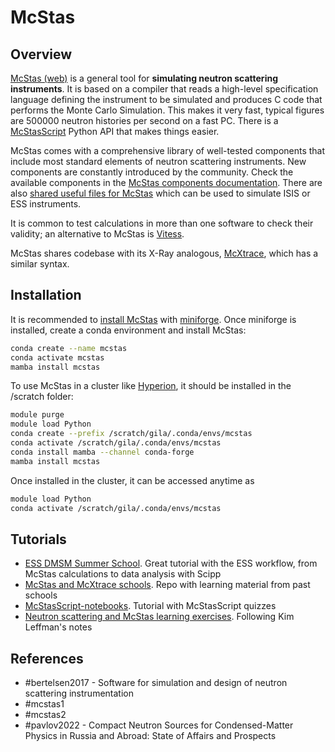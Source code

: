 # McStas

## Overview

[McStas (web)](https://www.mcstas.org/) is a general tool for **simulating neutron scattering instruments**. It is based on a compiler that reads a high-level specification language defining the instrument to be simulated and produces C code that performs the Monte Carlo Simulation. This makes it very fast, typical figures are 500000 neutron histories per second on a fast PC.
There is a [McStasScript](https://mads-bertelsen.github.io/) Python API that makes things easier.

McStas comes with a comprehensive library of well-tested components that include most standard elements of neutron scattering instruments. New components are constantly introduced by the community. Check the available components in the [McStas components documentation](https://www2.mcstas.org/download/components/).
There are also [shared useful files for McStas](https://www.mcstas.org/download/share/) which can be used to simulate ISIS or ESS instruments.

It is common to test calculations in more than one software to check their validity; an alternative to McStas is [Vitess](https://vitess.fz-juelich.de/). 

McStas shares codebase with its X-Ray analogous, [McXtrace](https://www.mcxtrace.org/), which has a similar syntax.

## Installation

It is recommended to [install McStas](https://github.com/mccode-dev/McCode/blob/main/INSTALL-McStas/conda/README.md#if-you-dont-have-a-conda-already) with [miniforge](https://conda-forge.org/download/).
Once miniforge is installed, create a conda environment and install McStas:
```bash
conda create --name mcstas
conda activate mcstas
mamba install mcstas
```

To use McStas in a cluster like [Hyperion](https://scc.dipc.org/docs/), it should be installed in the /scratch folder:
```bash
module purge
module load Python
conda create --prefix /scratch/gila/.conda/envs/mcstas
conda activate /scratch/gila/.conda/envs/mcstas
conda install mamba --channel conda-forge
mamba install mcstas
```

Once installed in the cluster, it can be accessed anytime as
```bash
module load Python
conda activate /scratch/gila/.conda/envs/mcstas
```

## Tutorials
- [ESS DMSM Summer School](https://ess-dmsc-dram.github.io/dmsc-school/intro.html). Great tutorial with the ESS workflow, from McStas calculations to data analysis with Scipp
- [McStas and McXtrace schools](https://github.com/McStasMcXtrace/Schools). Repo with learning material from past schools
- [McStasScript-notebooks](https://github.com/PaNOSC-ViNYL/McStasScript-notebooks). Tutorial with McStasScript quizzes
- [Neutron scattering and McStas learning exercises](https://e-learning.pan-training.eu/wiki/Main_Page). Following Kim Leffman's notes


## References
- #bertelsen2017 - Software for simulation and design of neutron scattering instrumentation
- #mcstas1
- #mcstas2
- #pavlov2022 - Compact Neutron Sources for Condensed-Matter Physics in Russia and Abroad: State of Affairs and Prospects

